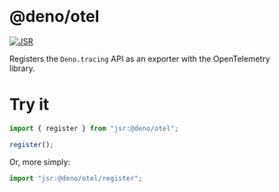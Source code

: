 # @deno/otel

[![JSR](https://jsr.io/badges/@<scope>/<package>)](https://jsr.io/@<scope>/<package>)

Registers the `Deno.tracing` API as an exporter with the OpenTelemetry library.

# Try it

```ts
import { register } from "jsr:@deno/otel";

register();
```

Or, more simply:

```ts
import "jsr:@deno/otel/register";
```
